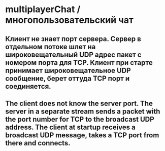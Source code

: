 # multiplayerChat / многопользовательский чат
Клиент не знает порт сервера. Сервер в отдельном потоке шлет на широковещательный UDP адрес пакет с номером порта для TCP.  Клиент при старте принимает широковещательное UDP сообщение, берет оттуда TCP порт и соединяется.
-
The client does not know the server port. The server in a separate stream sends a packet with the port number for TCP to the broadcast UDP address. The client at startup receives a broadcast UDP message, takes a TCP port from there and connects.
-
